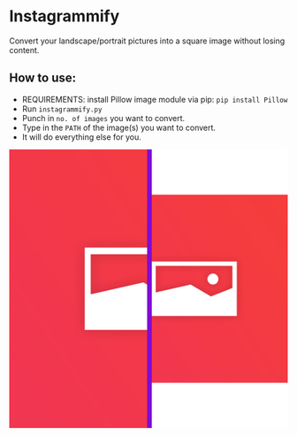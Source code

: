 # Instagrammify
Convert your landscape/portrait pictures into a square image without losing content.

## How to use:

 * REQUIREMENTS: install Pillow image module via pip:  `pip install Pillow`
 * Run `instagrammify.py`
 * Punch in `no. of images` you want to convert.
 * Type in the `PATH` of the image(s) you want to convert.
 * It will do everything else for you.
 
![Instagrammify](intropic.jpg)
